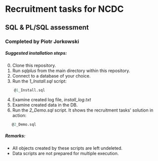 # Recruitment tasks for NCDC
## SQL & PL/SQL assessment
### Completed by Piotr Jorkowski
##### Suggested installation steps:
0. Clone this repository.
1. Run *sqlplus* from the main directory within this repository.
2. Connect to a database of your choice.
3. Run the *1_Install.sql* script:
```sql
    @1_Install.sql
```
4. Examine created log file, *install_log.txt*
5. Examine created data in the DB.
6. Run the *2_Demo.sql* script. It shows the recruitment tasks' solution in action:
 ```sql
    @2_Demo.sql
```
##### Remarks:
* All objects created by these scripts are left undeleted.
* Data scripts are not prepared for multiple execution.
